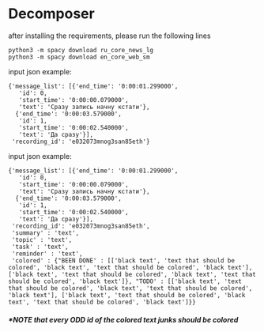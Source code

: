 # Decomposer

after installing the requirements, please run the following lines

```
python3 -m spacy download ru_core_news_lg
python3 -m spacy download en_core_web_sm
```

input json example:
```
{'message_list': [{'end_time': '0:00:01.299000',
   'id': 0,
   'start_time': '0:00:00.079000',
   'text': 'Сразу запись начну кстати'},
  {'end_time': '0:00:03.579000',
   'id': 1,
   'start_time': '0:00:02.540000',
   'text': 'Да сразу'}],
 'recording_id': 'e032073mnog3san85eth'}
 ```
 
input json example:

```
{'message_list': [{'end_time': '0:00:01.299000',
   'id': 0,
   'start_time': '0:00:00.079000',
   'text': 'Сразу запись начну кстати'},
  {'end_time': '0:00:03.579000',
   'id': 1,
   'start_time': '0:00:02.540000',
   'text': 'Да сразу'}],
 'recording_id': 'e032073mnog3san85eth',
 'summary' : 'text',
 'topic' : 'text',
 'task' : 'text',
 'reminder' : 'text',
 'colored' : {"BEEN DONE' : [['black text', 'text that should be colored', 'black text', 'text that should be colored', 'black text'], ['black text', 'text that should be colored', 'black text', 'text that should be colored', 'black text']}, "TODO' : [['black text', 'text that should be colored', 'black text', 'text that should be colored', 'black text'], ['black text', 'text that should be colored', 'black text', 'text that should be colored', 'black text']}}
```

##### *NOTE that every ODD id of the colored text junks should be colored 
